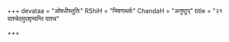 +++
devataa = "ओषधीस्तुतिः"
RShiH = "भिषगाथर्वः"
ChandaH = "अनुष्टुप्"
title = "२१ याश्चेदमुपशृण्वन्ति याश्च"

+++
